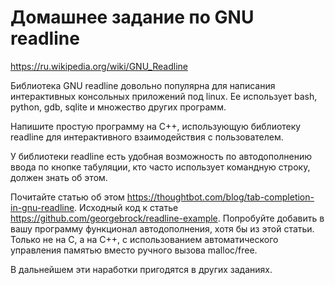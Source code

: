 # Домашнее задание по GNU readline

<https://ru.wikipedia.org/wiki/GNU_Readline>

Библиотека GNU readline довольно популярна для написания интерактивных консольных приложений под linux. Ее использует bash, python, gdb, sqlite и множество других программ.

Напишите простую программу на C++, использующую библиотеку readline для интерактивного взаимодействия с пользователем.

У библиотеки readline есть удобная возможность по автодополнению ввода по кнопке табуляции, кто часто использует командную строку, должен знать об этом.

Почитайте статью об этом <https://thoughtbot.com/blog/tab-completion-in-gnu-readline>. Исходный код к статье <https://github.com/georgebrock/readline-example>. Попробуйте добавить в вашу программу функционал автодополнения, хотя бы из этой статьи. Только не на C, а на C++, с использованием автоматического управления памятью вместо ручного вызова malloc/free.

В дальнейшем эти наработки пригодятся в других заданиях.